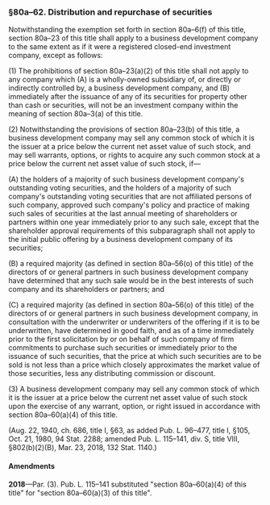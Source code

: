 ### §80a–62. Distribution and repurchase of securities ###

Notwithstanding the exemption set forth in section 80a–6(f) of this title, section 80a–23 of this title shall apply to a business development company to the same extent as if it were a registered closed-end investment company, except as follows:

(1) The prohibitions of section 80a–23(a)(2) of this title shall not apply to any company which (A) is a wholly-owned subsidiary of, or directly or indirectly controlled by, a business development company, and (B) immediately after the issuance of any of its securities for property other than cash or securities, will not be an investment company within the meaning of section 80a–3(a) of this title.

(2) Notwithstanding the provisions of section 80a–23(b) of this title, a business development company may sell any common stock of which it is the issuer at a price below the current net asset value of such stock, and may sell warrants, options, or rights to acquire any such common stock at a price below the current net asset value of such stock, if—

(A) the holders of a majority of such business development company's outstanding voting securities, and the holders of a majority of such company's outstanding voting securities that are not affiliated persons of such company, approved such company's policy and practice of making such sales of securities at the last annual meeting of shareholders or partners within one year immediately prior to any such sale, except that the shareholder approval requirements of this subparagraph shall not apply to the initial public offering by a business development company of its securities;

(B) a required majority (as defined in section 80a–56(o) of this title) of the directors of or general partners in such business development company have determined that any such sale would be in the best interests of such company and its shareholders or partners; and

(C) a required majority (as defined in section 80a–56(o) of this title) of the directors of or general partners in such business development company, in consultation with the underwriter or underwriters of the offering if it is to be underwritten, have determined in good faith, and as of a time immediately prior to the first solicitation by or on behalf of such company of firm commitments to purchase such securities or immediately prior to the issuance of such securities, that the price at which such securities are to be sold is not less than a price which closely approximates the market value of those securities, less any distributing commission or discount.

(3) A business development company may sell any common stock of which it is the issuer at a price below the current net asset value of such stock upon the exercise of any warrant, option, or right issued in accordance with section 80a–60(a)(4) of this title.

(Aug. 22, 1940, ch. 686, title I, §63, as added Pub. L. 96–477, title I, §105, Oct. 21, 1980, 94 Stat. 2288; amended Pub. L. 115–141, div. S, title VIII, §802(b)(2)(B), Mar. 23, 2018, 132 Stat. 1140.)

#### Amendments ####

**2018**—Par. (3). Pub. L. 115–141 substituted "section 80a–60(a)(4) of this title" for "section 80a–60(a)(3) of this title".